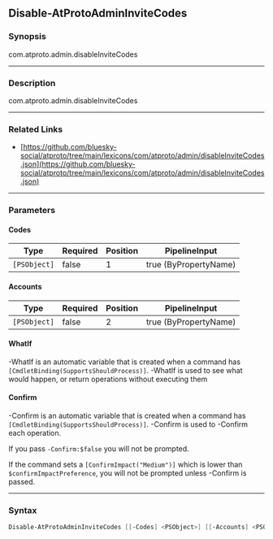 Disable-AtProtoAdminInviteCodes
-------------------------------




### Synopsis
com.atproto.admin.disableInviteCodes



---


### Description

com.atproto.admin.disableInviteCodes



---


### Related Links
* [https://github.com/bluesky-social/atproto/tree/main/lexicons/com/atproto/admin/disableInviteCodes.json](https://github.com/bluesky-social/atproto/tree/main/lexicons/com/atproto/admin/disableInviteCodes.json)





---


### Parameters
#### **Codes**




|Type        |Required|Position|PipelineInput        |
|------------|--------|--------|---------------------|
|`[PSObject]`|false   |1       |true (ByPropertyName)|



#### **Accounts**




|Type        |Required|Position|PipelineInput        |
|------------|--------|--------|---------------------|
|`[PSObject]`|false   |2       |true (ByPropertyName)|



#### **WhatIf**
-WhatIf is an automatic variable that is created when a command has ```[CmdletBinding(SupportsShouldProcess)]```.
-WhatIf is used to see what would happen, or return operations without executing them
#### **Confirm**
-Confirm is an automatic variable that is created when a command has ```[CmdletBinding(SupportsShouldProcess)]```.
-Confirm is used to -Confirm each operation.

If you pass ```-Confirm:$false``` you will not be prompted.


If the command sets a ```[ConfirmImpact("Medium")]``` which is lower than ```$confirmImpactPreference```, you will not be prompted unless -Confirm is passed.



---


### Syntax
```PowerShell
Disable-AtProtoAdminInviteCodes [[-Codes] <PSObject>] [[-Accounts] <PSObject>] [-WhatIf] [-Confirm] [<CommonParameters>]
```
